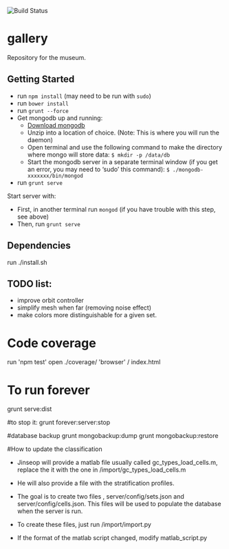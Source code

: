 ![Build Status](https://magnum.travis-ci.com/seung-lab/gallery.svg?token=XgJykxTsTUBYXsq64oSK&branch=master "travis")

# gallery
Repository for the museum.

## Getting Started

* run `npm install` (may need to be run with `sudo`)
* run `bower install`
* run `grunt --force`
* Get mongodb up and running:
	* [Download mongodb](http://www.mongodb.org/downloads)
	* Unzip into a location of choice. (Note: This is where you will run the daemon)
	* Open terminal and use the following command to make the directory where mongo will store data: `$ mkdir -p /data/db`
	* Start the mongodb server in a separate terminal window (if you get an error, you may need to ‘sudo’ this command): `$ ./mongodb-xxxxxxx/bin/mongod`
* run `grunt serve`

Start server with:
* First, in another terminal run `mongod` (if you have trouble with this step, see above)
* Then, run `grunt serve`

## Dependencies
run ./install.sh

## TODO list:

* improve orbit controller
* simplify mesh when far (removing noise effect)
* make colors more distinguishable for a given set.

# Code coverage

run 'npm test'
open ./coverage/ 'browser' / index.html


# To run forever
grunt serve:dist

#to stop it:
grunt forever:server:stop

#database backup
grunt mongobackup:dump
grunt mongobackup:restore

#How to update the classification 
* Jinseop will provide a matlab file  usually called gc_types_load_cells.m,
replace the it with the one in /import/gc_types_load_cells.m

* He will also provide a file with the stratification profiles. 

* The goal is to create two files , server/config/sets.json and server/config/cells.json. 
This files will be used to populate the database when the server is run.

* To create these files, just run /import/import.py

* If the format of the matlab script changed, modify matlab_script.py
